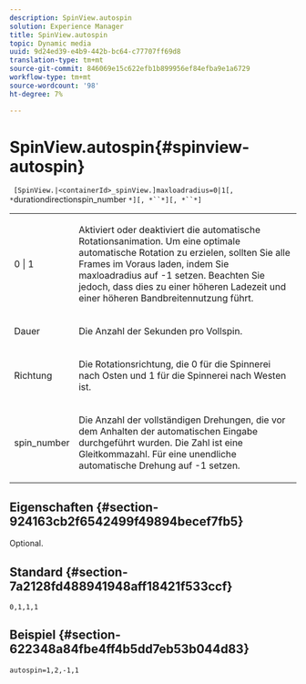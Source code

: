 ```yaml
---
description: SpinView.autospin
solution: Experience Manager
title: SpinView.autospin
topic: Dynamic media
uuid: 9d24ed39-e4b9-442b-bc64-c77707ff69d8
translation-type: tm+mt
source-git-commit: 846069e15c622efb1b899956ef84efba9e1a6729
workflow-type: tm+mt
source-wordcount: '98'
ht-degree: 7%

---
```



# SpinView.autospin{#spinview-autospin}

` [SpinView.|<containerId>_spinView.]maxloadradius=0|1[, *`durationdirectionspin_number `*][, *``*][, *``*]`

<table id="table_49FFD1BC53B846F09A6D214BC8C5C3FE"> 
 <tbody> 
  <tr> 
   <td colname="col1"> <p> <span class="codeph"> 0 | 1</span> </p> </td> 
   <td colname="col2"> <p> Aktiviert oder deaktiviert die automatische Rotationsanimation. Um eine optimale automatische Rotation zu erzielen, sollten Sie alle Frames im Voraus laden, indem Sie <span class="codeph"> maxloadradius</span> auf <span class="codeph"> -1</span> setzen. Beachten Sie jedoch, dass dies zu einer höheren Ladezeit und einer höheren Bandbreitennutzung führt. </p> </td> 
  </tr> 
  <tr> 
   <td colname="col1"> <p><span class="codeph"><span class="varname"> Dauer</span></span> </p> </td> 
   <td colname="col2"> <p> Die Anzahl der Sekunden pro Vollspin. </p> </td> 
  </tr> 
  <tr> 
   <td colname="col1"> <p> <span class="codeph"><span class="varname"> Richtung</span></span> </p> </td> 
   <td colname="col2"> <p> Die Rotationsrichtung, die <span class="codeph"> 0</span> für die Spinnerei nach Osten und <span class="codeph"> 1</span> für die Spinnerei nach Westen ist. </p> </td> 
  </tr> 
  <tr> 
   <td colname="col1"> <p> <span class="codeph"><span class="varname"> spin_number</span></span> </p> </td> 
   <td colname="col2"> <p> Die Anzahl der vollständigen Drehungen, die vor dem Anhalten der automatischen Eingabe durchgeführt wurden. Die Zahl ist eine Gleitkommazahl. Für eine unendliche automatische Drehung auf <span class="codeph"> -1</span> setzen. </p> </td> 
  </tr> 
 </tbody> 
</table>

## Eigenschaften {#section-924163cb2f6542499f49894becef7fb5}

Optional.

## Standard {#section-7a2128fd488941948aff18421f533ccf}

`0,1,1,1`

## Beispiel {#section-622348a84fbe4ff4b5dd7eb53b044d83}

`autospin=1,2,-1,1`

